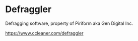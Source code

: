 # Defraggler

Defragging software, property of Piriform aka Gen Digital Inc.

https://www.ccleaner.com/defraggler